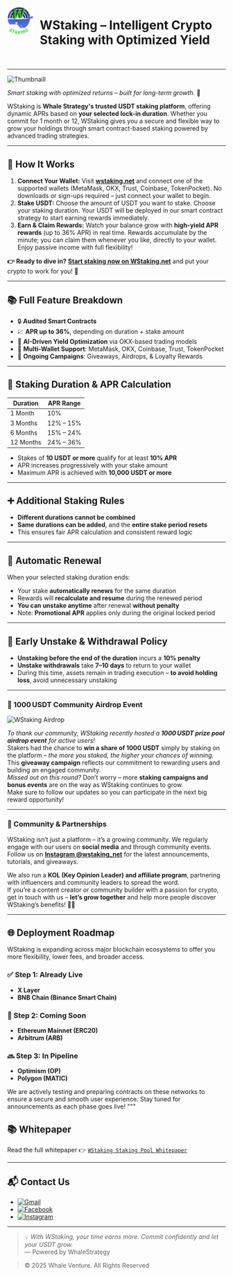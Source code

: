 
<p align="left"> 
  <img src="./wstakinglogonobackground.png" alt="WStaking Logo" width="60" align="left" style="margin-right: 15px;"/>
</p>

<h1 style="margin-left: 75px; margin-bottom: 50px;">
  WStaking – Intelligent Crypto Staking with Optimized Yield
</h1>

---
![Thumbnaill](https://github.com/user-attachments/assets/a4fb40bc-0e29-4d2d-9f28-23c6d264ab96)

*Smart staking with optimized returns – built for long-term growth.* 🚀

WStaking is **Whale Strategy's trusted USDT staking platform**, offering dynamic APRs based on **your selected lock-in duration**. Whether you commit for 1 month or 12, WStaking gives you a secure and flexible way to grow your holdings through smart contract-based staking powered by advanced trading strategies.

---

## 🚀 How It Works

1. **Connect Your Wallet:** Visit **[wstaking.net](https://wstaking.net)** and connect one of the supported wallets (MetaMask, OKX, Trust, Coinbase, TokenPocket). No downloads or sign-ups required – just connect your wallet to begin.
2. **Stake USDT:** Choose the amount of USDT you want to stake. Choose your staking duration. Your USDT will be deployed in our smart contract strategy to start earning rewards immediately.
3. **Earn & Claim Rewards:** Watch your balance grow with **high-yield APR rewards** (up to 36% APR) in real time. Rewards accumulate by the minute; you can claim them whenever you like, directly to your wallet. Enjoy passive income with full flexibility!

**👉 Ready to dive in?** [**Start staking now on WStaking.net**](https://wstaking.net) and put your crypto to work for you! 💸

---

## 📚 Full Feature Breakdown

- 🔒 **Audited Smart Contracts**
- 💹 **APR up to 36%**, depending on duration + stake amount
- 🤖 **AI-Driven Yield Optimization** via OKX-based trading models
- 💼 **Multi-Wallet Support**: MetaMask, OKX, Coinbase, Trust, TokenPocket
- 🎁 **Ongoing Campaigns**: Giveaways, Airdrops, & Loyalty Rewards

---

## 🔑 Staking Duration & APR Calculation

| Duration   | APR Range   |
|------------|-------------|
| 1 Month    | 10%         |
| 3 Months   | 12% – 15%   |
| 6 Months   | 15% – 24%   |
| 12 Months  | 24% – 36%   |

- Stakes of **10 USDT or more** qualify for at least **10% APR**
- APR increases progressively with your stake amount
- Maximum APR is achieved with **10,000 USDT or more**

---

## ➕ Additional Staking Rules

- **Different durations cannot be combined**  
- **Same durations can be added**, and the **entire stake period resets**
- This ensures fair APR calculation and consistent reward logic

---

## 🔁 Automatic Renewal

When your selected staking duration ends:

- Your stake **automatically renews** for the same duration  
- Rewards will **recalculate and resume** during the renewed period  
- **You can unstake anytime** after renewal **without penalty**  
- Note: **Promotional APR** applies only during the original locked period

---

## 🚫 Early Unstake & Withdrawal Policy

- **Unstaking before the end of the duration** incurs a **10% penalty**
- **Unstake withdrawals** take **7–10 days** to return to your wallet
- During this time, assets remain in trading execution – **to avoid holding loss**, avoid unnecessary unstaking

---

### 🎉 1000 USDT Community Airdrop Event 
![WStaking Airdrop](https://github.com/user-attachments/assets/b7133e54-5509-48bd-8026-d15d93ba38ac)


*To thank our community, WStaking recently hosted a **1000 USDT prize pool airdrop event** for active users!*  
Stakers had the chance to **win a share of 1000 USDT** simply by staking on the platform – *the more you staked, the higher your chances of winning*.  
This **giveaway campaign** reflects our commitment to rewarding users and building an engaged community.  
*Missed out on this round?* Don’t worry – more **staking campaigns and bonus events** are on the way as WStaking continues to grow.  
Make sure to follow our updates so you can participate in the next big reward opportunity!

---

### 🤝 Community & Partnerships

WStaking isn’t just a platform – it’s a growing community. We regularly engage with our users on **social media** and through community events.  
Follow us on **[Instagram @wstaking_net](https://www.instagram.com/wstaking_net/)** for the latest announcements, tutorials, and giveaways.  

We also run a **KOL (Key Opinion Leader) and affiliate program**, partnering with influencers and community leaders to spread the word.  
If you’re a content creator or community builder with a passion for crypto, get in touch with us – **let’s grow together** and help more people discover WStaking’s benefits! 💼📢

---

## 🌐 Deployment Roadmap

WStaking is expanding across major blockchain ecosystems to offer you more flexibility, lower fees, and broader access.

### ✅ Step 1: Already Live
- **X Layer**
- **BNB Chain (Binance Smart Chain)**

### 🚧 Step 2: Coming Soon
- **Ethereum Mainnet (ERC20)**
- **Arbitrum (ARB)**

### 🔜 Step 3: In Pipeline
- **Optimism (OP)**
- **Polygon (MATIC)**

We are actively testing and preparing contracts on these networks to ensure a secure and smooth user experience. Stay tuned for announcements as each phase goes live!
"""

## 📚 Whitepaper

Read the full whitepaper 👉 [`WStaking Staking Pool Whitepaper`](./WStaking%20Staking%20Pool%20Whitepaper)

---



## 📬 Contact Us

- [![Gmail](https://img.shields.io/badge/Email-service@wstaking.net-D14836?style=flat&logo=gmail&logoColor=white)](mailto:service@wstaking.net)
- [![Facebook](https://img.shields.io/badge/Facebook-WStaking-1877F2?style=flat&logo=facebook&logoColor=white)](https://www.facebook.com/WStaking/)
- [![Instagram](https://img.shields.io/badge/Instagram-@wstaking_net-E4405F?style=flat&logo=instagram&logoColor=white)](https://www.instagram.com/wstaking_net/)

---

> 💡 *With WStaking, your time earns more. Commit confidently and let your USDT grow.*  
> — Powered by WhaleStrategy

> © 2025 Whale Venture. All Rights Reserved
